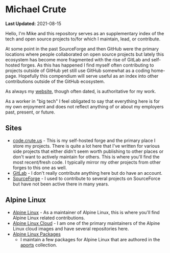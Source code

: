 # Michael Crute

**Last Updated:** 2021-08-15

Hello, I'm Mike and this repository serves as an supplementary index of the
tech and open source projects to/for which I maintain, lead, or contribute.

At some point in the past SourceForge and then GitHub were the primary
locations where people collaborated on open source projects but lately this
ecosystem has become more fragmented with the rise of GitLab and self-hosted
forges. As this has happened I find myself often contributing to projects
outside of GitHub yet still use GitHub somewhat as a coding home-page.
Hopefully this compendium will serve useful as an index into other
contributions outside of the GitHub ecosystem.

As always my [website](https://mike.crute.us), though often dated, is
authoritative for my work.

As a worker in "big tech" I feel obligated to say that everything here is for
my own enjoyment and does not reflect anything of or about my employers past,
present, or future.

## Sites
* [code.crute.us](https://code.crute.us) - This is my self-hosted forge and the
  primary place I store my projects. There is quite a lot here that I've
  written for various side projects that either didn't seem worth publishing to
  other places or don't want to actively maintain for others. This is where
  you'll find the most recent/fresh code. I typically mirror my other projects
  from other forges to this one as well.
* [GitLab](https://gitlab.com/mcrute) - I don't really contribute anything here
  but do have an account.
* [SourceForge](https://sourceforge.net/u/mcrute/profile/) - I used to contribute
  to several projects on SourceForce but have not been active there in many years.

## Alpine Linux
* [Alpine Linux](https://gitlab.alpinelinux.org/mcrute) - As a maintainer of
  Alpine Linux, this is where you'll find Alpine Linux related contributions.
* [Alpine Linux Cloud](https://gitlab.alpinelinux.org/alpine/cloud) - I am one
  of the primary maintainers of the Alpine Linux cloud images and have several
  repositories here.
* [Alpine Linux Packages](https://pkgs.alpinelinux.org/packages?maintainer=Mike+Crute&arch=x86_64)
  - I maintain a few packages for Alpine Linux that are authored in the
  [aports](https://gitlab.alpinelinux.org/alpine/aports/) collection.
